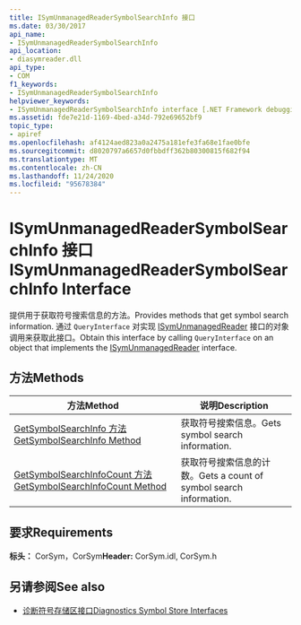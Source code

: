 ```yaml
---
title: ISymUnmanagedReaderSymbolSearchInfo 接口
ms.date: 03/30/2017
api_name:
- ISymUnmanagedReaderSymbolSearchInfo
api_location:
- diasymreader.dll
api_type:
- COM
f1_keywords:
- ISymUnmanagedReaderSymbolSearchInfo
helpviewer_keywords:
- ISymUnmanagedReaderSymbolSearchInfo interface [.NET Framework debugging]
ms.assetid: fde7e21d-1169-4bed-a34d-792e69652bf9
topic_type:
- apiref
ms.openlocfilehash: af4124aed823a0a2475a181efe3fa68e1fae0bfe
ms.sourcegitcommit: d8020797a6657d0fbbdff362b80300815f682f94
ms.translationtype: MT
ms.contentlocale: zh-CN
ms.lasthandoff: 11/24/2020
ms.locfileid: "95678384"
---
```

# <a name="isymunmanagedreadersymbolsearchinfo-interface"></a><span data-ttu-id="5b878-102">ISymUnmanagedReaderSymbolSearchInfo 接口</span><span class="sxs-lookup"><span data-stu-id="5b878-102">ISymUnmanagedReaderSymbolSearchInfo Interface</span></span>

<span data-ttu-id="5b878-103">提供用于获取符号搜索信息的方法。</span><span class="sxs-lookup"><span data-stu-id="5b878-103">Provides methods that get symbol search information.</span></span> <span data-ttu-id="5b878-104">通过 `QueryInterface` 对实现 [ISymUnmanagedReader](isymunmanagedreader-interface.md) 接口的对象调用来获取此接口。</span><span class="sxs-lookup"><span data-stu-id="5b878-104">Obtain this interface by calling `QueryInterface` on an object that implements the [ISymUnmanagedReader](isymunmanagedreader-interface.md) interface.</span></span>  
  
## <a name="methods"></a><span data-ttu-id="5b878-105">方法</span><span class="sxs-lookup"><span data-stu-id="5b878-105">Methods</span></span>  
  
|<span data-ttu-id="5b878-106">方法</span><span class="sxs-lookup"><span data-stu-id="5b878-106">Method</span></span>|<span data-ttu-id="5b878-107">说明</span><span class="sxs-lookup"><span data-stu-id="5b878-107">Description</span></span>|  
|------------|-----------------|  
|[<span data-ttu-id="5b878-108">GetSymbolSearchInfo 方法</span><span class="sxs-lookup"><span data-stu-id="5b878-108">GetSymbolSearchInfo Method</span></span>](isymunmanagedreadersymbolsearchinfo-getsymbolsearchinfo-method.md)|<span data-ttu-id="5b878-109">获取符号搜索信息。</span><span class="sxs-lookup"><span data-stu-id="5b878-109">Gets symbol search information.</span></span>|  
|[<span data-ttu-id="5b878-110">GetSymbolSearchInfoCount 方法</span><span class="sxs-lookup"><span data-stu-id="5b878-110">GetSymbolSearchInfoCount Method</span></span>](isymunmanagedreadersymbolsearchinfo-getsymbolsearchinfocount-method.md)|<span data-ttu-id="5b878-111">获取符号搜索信息的计数。</span><span class="sxs-lookup"><span data-stu-id="5b878-111">Gets a count of symbol search information.</span></span>|  
  
## <a name="requirements"></a><span data-ttu-id="5b878-112">要求</span><span class="sxs-lookup"><span data-stu-id="5b878-112">Requirements</span></span>  

 <span data-ttu-id="5b878-113">**标头：** CorSym，CorSym</span><span class="sxs-lookup"><span data-stu-id="5b878-113">**Header:** CorSym.idl, CorSym.h</span></span>  
  
## <a name="see-also"></a><span data-ttu-id="5b878-114">另请参阅</span><span class="sxs-lookup"><span data-stu-id="5b878-114">See also</span></span>

- [<span data-ttu-id="5b878-115">诊断符号存储区接口</span><span class="sxs-lookup"><span data-stu-id="5b878-115">Diagnostics Symbol Store Interfaces</span></span>](diagnostics-symbol-store-interfaces.md)
